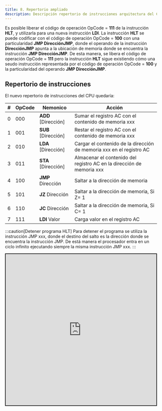```yaml
---
title: 8. Repertorio ampliado
description: Descripción repertorio de instrucciones arquitectura del CPU sim-ac
---
```


Es posible liberar el código de operación OpCode = **111** de la instrucción **HLT**, y utilizarla para una nueva instrucción **LDI**. La instrucción **HLT** se puede codificar con el código de operación OpCode = **100** con una particularidad **JMP DirecciónJMP**, donde el operando de la instrucción **DirecciónJMP** apunta a la ubicación de memoria donde se encuentra la instrucción **JMP DirecciónJMP**.
De esta manera, se libera el código de operación OpCode = **111** pero la  instrucción **HLT** sigue existiendo cómo una seudo instrucción representada por el código de operación OpCode = **100** y la particularidad del operando **JMP DirecciónJMP**.  

## Repertorio de instrucciones
El nuevo repertorio de instrucciones del CPU quedaría:

| # | OpCode | Nemonico             | Acción
| - |--------|----------------------|------------
| 0 | 000    | **ADD** [Dirección]  | Sumar el registro AC con el contenido de memoria xxx
| 1 | 001    | **SUB** [Dirección]  | Restar el registro AC con el contenido de memoria xxx
| 2 | 010    | **LDA** [Dirección]  | Cargar el contenido de la dirección de memoria xxx en el registro AC
| 3 | 011    | **STA** [Dirección]  | Almacenar el contenido del registro AC en la dirección de memoria xxx
| 4 | 100    | **JMP** Dirección    | Saltar a la dirección de memoria
| 5 | 101    | **JZ**  Dirección    | Saltar a la dirección de memoria, Si Z= 1
| 6 | 110    | **JC**  Dirección    | Saltar a la dirección de memoria, Si C= 1
| 7 | 111    | **LDI**   Valor      | Carga valor en el registro AC

:::caution[Detener programa HLT]
Para detener el programa se utiliza la instrucción JMP xxx, donde el destino del salto es la dirección donde se encuentra la instrucción JMP.
De está manera el procesador entra en un ciclo infinito ejecutando siempre la misma instrucción JMP xxx.
:::

<iframe src="https://circuitverse.org/simulator/embed/8-carga-inmediata-ldi-sim-ac-harvard?theme=default&display_title=false&clock_time=false&fullscreen=true&zoom_in_out=true" style="border-width:; border-style: solid; border-color:;" name="myiframe" id="projectPreview" scrolling="no" frameborder="1" marginheight="0px" marginwidth="0px" height="500" width="500" allowFullScreen></iframe>